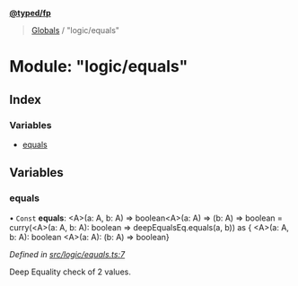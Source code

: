 **[@typed/fp](../README.md)**

> [Globals](../globals.md) / "logic/equals"

# Module: "logic/equals"

## Index

### Variables

* [equals](_logic_equals_.md#equals)

## Variables

### equals

• `Const` **equals**: \<A>(a: A, b: A) => boolean\<A>(a: A) => (b: A) => boolean = curry(\<A>(a: A, b: A): boolean => deepEqualsEq.equals(a, b)) as { \<A>(a: A, b: A): boolean \<A>(a: A): (b: A) => boolean}

*Defined in [src/logic/equals.ts:7](https://github.com/TylorS/typed-fp/blob/6ccb290/src/logic/equals.ts#L7)*

Deep Equality check of 2 values.
